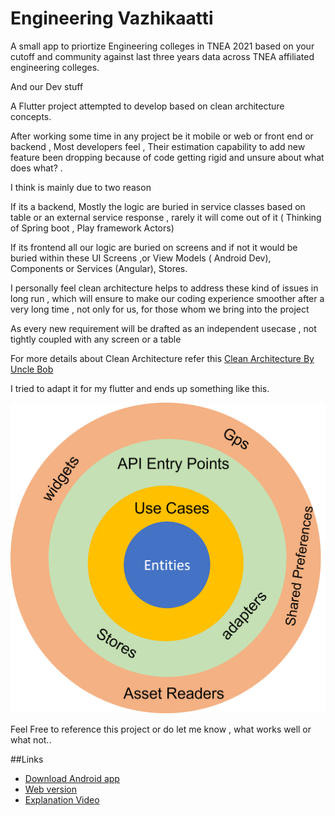 # Engineering Vazhikaatti

A small app to priortize Engineering colleges in TNEA  2021 based on your cutoff and community against last three years data across TNEA affiliated engineering colleges.

And our Dev stuff

A Flutter project attempted to develop based on clean architecture concepts.

After working some time in any project be it mobile or web or front end or backend , Most developers feel , Their estimation capability to add new feature been dropping because of code getting rigid and unsure about what does what? .

I think is mainly due to two reason

   If its a backend,  Mostly the logic are buried in service classes based on table or an external service response , rarely it will come out of it ( Thinking of Spring boot , Play framework Actors)
   
   If its frontend all our logic are buried on screens and if not it would be buried within these UI Screens ,or View Models ( Android Dev), Components or Services (Angular), Stores.


I personally feel clean architecture helps  to address these kind of issues in long run , which will ensure to make our coding experience smoother after a very long time , not only for us, for those whom we bring into the project
  
As every new requirement will be drafted as an independent usecase , not tightly coupled with any screen or a table

For more details about Clean Architecture refer this [Clean Architecture By Uncle Bob](https://blog.cleancoder.com/uncle-bob/2012/08/13/the-clean-architecture.html)


I tried to adapt it for my flutter  and ends up something like this. 


![Clean Architecture adapted for this project](https://github.com/muthuishere/engineeringvazhikaatti/blob/main/docs/images/ca.png?raw=true)


Feel Free to reference this project or do let me know , what works well or what not..

 
##Links

 - [Download Android app](https://play.google.com/store/apps/details?id=edu.tools.engineeringvazhikaatti)
 - [Web version](https://muthuishere.github.io/engineeringvazhikaatti/)   
 - [Explanation Video](https://youtu.be/KfZsTBuMJnY)   
 



